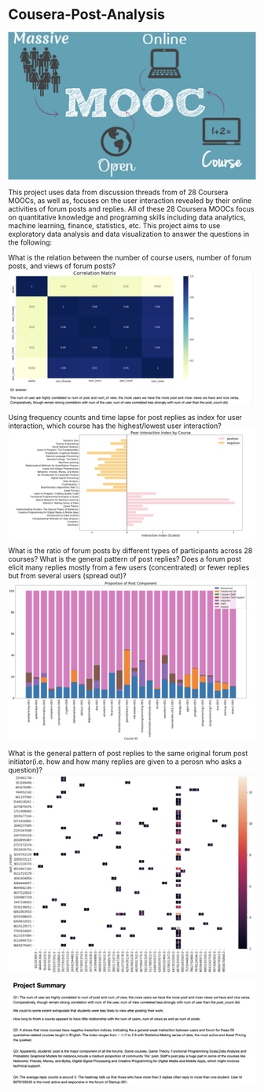 # Cousera-Post-Analysis

<img src="./Mooc.png" alt="Editor" width="900">

This project uses data from discussion threads from of 28 Coursera MOOCs, as well as, focuses on the user interaction revealed by their online activities of forum posts and replies. All of these 28 Coursera MOOCs focus on quantitative knowledge and programing skills including data analytics, machine learning, finance, statistics, etc. This project aims to use exploratory data analysis and data visualization to answer the questions in the following:

What is the relation between the number of course users, number of forum posts, and views of forum posts?
![](p1.png)

Using frequency counts and time lapse for post replies as index for user interaction, which course has the highest/lowest user interaction?
![](p2.png)

What is the ratio of forum posts by different types of participants across 28 courses? What is the general pattern of post replies? Does a forum post elicit many replies mostly from a few users (concentrated) or fewer replies but from several users (spread out)?
![](p3.png)

What is the general pattern of post replies to the same original forum post initiator(i.e. how and how many replies are given to a perosn who asks a question)?
![](p4.png)

![](p5.png)

